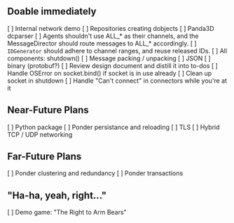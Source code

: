 Doable immediately
------------------

[ ] Internal network demo
[ ] Repositories creating dobjects
    [ ] Panda3D dcparser
[ ] Agents shouldn't use ALL_* as their channels, and the MessageDirector should
    route messages to ALL_* accordingly.
[ ] `IDGenerator` should adhere to channel ranges, and reuse released IDs.
[ ] All components: shutdown()
[ ] Message packing / unpacking
    [ ] JSON
    [ ] binary (protobuf?)
[ ] Review design document and distill it into to-dos
[ ] Handle OSError on socket.bind() if socket is in use already
    [ ] Clean up socket in shutdown
    [ ] Handle "Can't connect" in connectors while you're at it


Near-Future Plans
-----------------

[ ] Python package
[ ] Ponder persistance and reloading
[ ] TLS
[ ] Hybrid TCP / UDP networking


Far-Future Plans
----------------

[ ] Ponder clustering and redundancy
[ ] Ponder transactions


"Ha-ha, yeah, right..."
-----------------------

[ ] Demo game: "The Right to Arm Bears"
